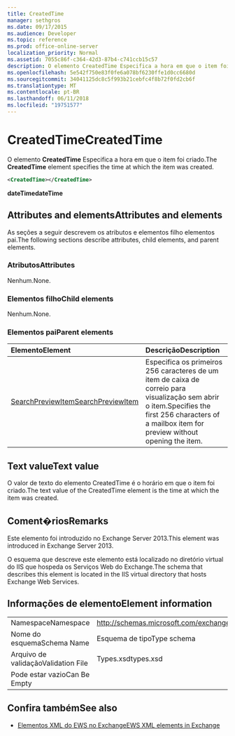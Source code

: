 ```yaml
---
title: CreatedTime
manager: sethgros
ms.date: 09/17/2015
ms.audience: Developer
ms.topic: reference
ms.prod: office-online-server
localization_priority: Normal
ms.assetid: 7055c86f-c364-42d3-87b4-c741ccb15c57
description: O elemento CreatedTime Especifica a hora em que o item foi criado.
ms.openlocfilehash: 5e542f750e83f0fe6a078bf6230ffe1d0cc6680d
ms.sourcegitcommit: 34041125dc8c5f993b21cebfc4f8b72f0fd2cb6f
ms.translationtype: MT
ms.contentlocale: pt-BR
ms.lasthandoff: 06/11/2018
ms.locfileid: "19751577"
---
```

# <a name="createdtime"></a><span data-ttu-id="e6a25-103">CreatedTime</span><span class="sxs-lookup"><span data-stu-id="e6a25-103">CreatedTime</span></span>

<span data-ttu-id="e6a25-104">O elemento **CreatedTime** Especifica a hora em que o item foi criado.</span><span class="sxs-lookup"><span data-stu-id="e6a25-104">The **CreatedTime** element specifies the time at which the item was created.</span></span> 
  
```xml
<CreatedTime></CreatedTime>
```

 <span data-ttu-id="e6a25-105">**dateTime**</span><span class="sxs-lookup"><span data-stu-id="e6a25-105">**dateTime**</span></span>
## <a name="attributes-and-elements"></a><span data-ttu-id="e6a25-106">Attributes and elements</span><span class="sxs-lookup"><span data-stu-id="e6a25-106">Attributes and elements</span></span>

<span data-ttu-id="e6a25-107">As seções a seguir descrevem os atributos e elementos filho elementos pai.</span><span class="sxs-lookup"><span data-stu-id="e6a25-107">The following sections describe attributes, child elements, and parent elements.</span></span>
  
### <a name="attributes"></a><span data-ttu-id="e6a25-108">Atributos</span><span class="sxs-lookup"><span data-stu-id="e6a25-108">Attributes</span></span>

<span data-ttu-id="e6a25-109">Nenhum.</span><span class="sxs-lookup"><span data-stu-id="e6a25-109">None.</span></span>
  
### <a name="child-elements"></a><span data-ttu-id="e6a25-110">Elementos filho</span><span class="sxs-lookup"><span data-stu-id="e6a25-110">Child elements</span></span>

<span data-ttu-id="e6a25-111">Nenhum.</span><span class="sxs-lookup"><span data-stu-id="e6a25-111">None.</span></span>
  
### <a name="parent-elements"></a><span data-ttu-id="e6a25-112">Elementos pai</span><span class="sxs-lookup"><span data-stu-id="e6a25-112">Parent elements</span></span>

|<span data-ttu-id="e6a25-113">**Elemento**</span><span class="sxs-lookup"><span data-stu-id="e6a25-113">**Element**</span></span>|<span data-ttu-id="e6a25-114">**Descrição**</span><span class="sxs-lookup"><span data-stu-id="e6a25-114">**Description**</span></span>|
|:-----|:-----|
|[<span data-ttu-id="e6a25-115">SearchPreviewItem</span><span class="sxs-lookup"><span data-stu-id="e6a25-115">SearchPreviewItem</span></span>](searchpreviewitem.md) <br/> |<span data-ttu-id="e6a25-116">Especifica os primeiros 256 caracteres de um item de caixa de correio para visualização sem abrir o item.</span><span class="sxs-lookup"><span data-stu-id="e6a25-116">Specifies the first 256 characters of a mailbox item for preview without opening the item.</span></span>  <br/> |
   
## <a name="text-value"></a><span data-ttu-id="e6a25-117">Text value</span><span class="sxs-lookup"><span data-stu-id="e6a25-117">Text value</span></span>

<span data-ttu-id="e6a25-118">O valor de texto do elemento CreatedTime é o horário em que o item foi criado.</span><span class="sxs-lookup"><span data-stu-id="e6a25-118">The text value of the CreatedTime element is the time at which the item was created.</span></span> 
  
## <a name="remarks"></a><span data-ttu-id="e6a25-119">Coment�rios</span><span class="sxs-lookup"><span data-stu-id="e6a25-119">Remarks</span></span>

<span data-ttu-id="e6a25-120">Este elemento foi introduzido no Exchange Server 2013.</span><span class="sxs-lookup"><span data-stu-id="e6a25-120">This element was introduced in Exchange Server 2013.</span></span>
  
<span data-ttu-id="e6a25-121">O esquema que descreve este elemento está localizado no diretório virtual do IIS que hospeda os Serviços Web do Exchange.</span><span class="sxs-lookup"><span data-stu-id="e6a25-121">The schema that describes this element is located in the IIS virtual directory that hosts Exchange Web Services.</span></span>
  
## <a name="element-information"></a><span data-ttu-id="e6a25-122">Informações de elemento</span><span class="sxs-lookup"><span data-stu-id="e6a25-122">Element information</span></span>

|||
|:-----|:-----|
|<span data-ttu-id="e6a25-123">Namespace</span><span class="sxs-lookup"><span data-stu-id="e6a25-123">Namespace</span></span>  <br/> |http://schemas.microsoft.com/exchange/services/2006/types  <br/> |
|<span data-ttu-id="e6a25-124">Nome do esquema</span><span class="sxs-lookup"><span data-stu-id="e6a25-124">Schema Name</span></span>  <br/> |<span data-ttu-id="e6a25-125">Esquema de tipo</span><span class="sxs-lookup"><span data-stu-id="e6a25-125">Type schema</span></span>  <br/> |
|<span data-ttu-id="e6a25-126">Arquivo de validação</span><span class="sxs-lookup"><span data-stu-id="e6a25-126">Validation File</span></span>  <br/> |<span data-ttu-id="e6a25-127">Types.xsd</span><span class="sxs-lookup"><span data-stu-id="e6a25-127">types.xsd</span></span>  <br/> |
|<span data-ttu-id="e6a25-128">Pode estar vazio</span><span class="sxs-lookup"><span data-stu-id="e6a25-128">Can Be Empty</span></span>  <br/> ||
   
## <a name="see-also"></a><span data-ttu-id="e6a25-129">Confira também</span><span class="sxs-lookup"><span data-stu-id="e6a25-129">See also</span></span>



- [<span data-ttu-id="e6a25-130">Elementos XML do EWS no Exchange</span><span class="sxs-lookup"><span data-stu-id="e6a25-130">EWS XML elements in Exchange</span></span>](ews-xml-elements-in-exchange.md)

